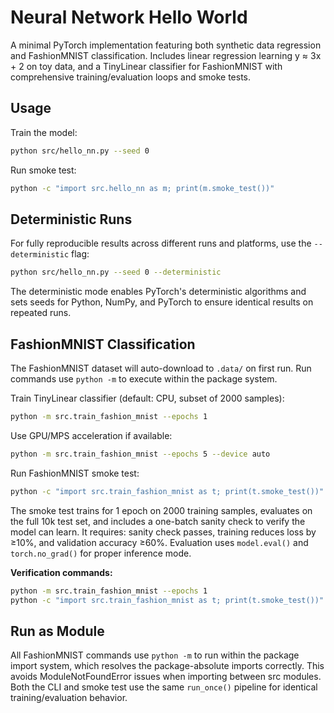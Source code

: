 # Neural Network Hello World

A minimal PyTorch implementation featuring both synthetic data regression and FashionMNIST classification. Includes linear regression learning y ≈ 3x + 2 on toy data, and a TinyLinear classifier for FashionMNIST with comprehensive training/evaluation loops and smoke tests.

## Usage

Train the model:
```bash
python src/hello_nn.py --seed 0
```

Run smoke test:
```bash
python -c "import src.hello_nn as m; print(m.smoke_test())"
```

## Deterministic Runs

For fully reproducible results across different runs and platforms, use the `--deterministic` flag:

```bash
python src/hello_nn.py --seed 0 --deterministic
```

The deterministic mode enables PyTorch's deterministic algorithms and sets seeds for Python, NumPy, and PyTorch to ensure identical results on repeated runs.

## FashionMNIST Classification

The FashionMNIST dataset will auto-download to `.data/` on first run. Run commands use `python -m` to execute within the package system.

Train TinyLinear classifier (default: CPU, subset of 2000 samples):
```bash
python -m src.train_fashion_mnist --epochs 1
```

Use GPU/MPS acceleration if available:
```bash
python -m src.train_fashion_mnist --epochs 5 --device auto
```

Run FashionMNIST smoke test:
```bash
python -c "import src.train_fashion_mnist as t; print(t.smoke_test())"
```

The smoke test trains for 1 epoch on 2000 training samples, evaluates on the full 10k test set, and includes a one-batch sanity check to verify the model can learn. It requires: sanity check passes, training reduces loss by ≥10%, and validation accuracy ≥60%. Evaluation uses `model.eval()` and `torch.no_grad()` for proper inference mode.

**Verification commands:**
```bash
python -m src.train_fashion_mnist --epochs 1
python -c "import src.train_fashion_mnist as t; print(t.smoke_test())"
```

## Run as Module

All FashionMNIST commands use `python -m` to run within the package import system, which resolves the package-absolute imports correctly. This avoids ModuleNotFoundError issues when importing between src modules. Both the CLI and smoke test use the same `run_once()` pipeline for identical training/evaluation behavior.